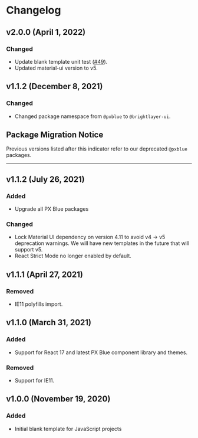 # Changelog

## v2.0.0 (April 1, 2022)

### Changed

-   Update blank template unit test ([#49](https://github.com/brightlayer-ui/react-cli-templates/issues/49)).
-   Updated material-ui version to v5.

## v1.1.2 (December 8, 2021)

### Changed

-   Changed package namespace from `@pxblue` to `@brightlayer-ui`.

## Package Migration Notice

Previous versions listed after this indicator refer to our deprecated `@pxblue` packages.

---

## v1.1.2 (July 26, 2021)

### Added

-   Upgrade all PX Blue packages

### Changed

-   Lock Material UI dependency on version 4.11 to avoid v4 -> v5 deprecation warnings. We will have new templates in the future that will support v5.
-   React Strict Mode no longer enabled by default.

## v1.1.1 (April 27, 2021)

### Removed

-   IE11 polyfills import.

## v1.1.0 (March 31, 2021)

### Added

-   Support for React 17 and latest PX Blue component library and themes.

### Removed

-   Support for IE11.

## v1.0.0 (November 19, 2020)

### Added

-   Initial blank template for JavaScript projects
